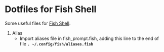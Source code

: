# Dotfiles for Fish Shell

Some useful files for [Fish Shell](https://fishshell.com/).

1. Alias 
    - Import aliases file in fish_prompt.fish, adding this line to the end of file **`. ~/.config/fish/aliases.fish`**